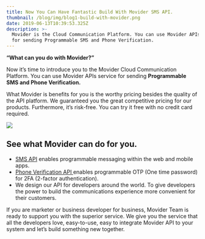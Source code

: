 ```yaml
---
title: Now You Can Have Fantastic Build With Movider SMS API.
thumbnail: /blog/img/blog1-build-with-movider.png
date: 2019-06-13T10:39:53.325Z
description: >-
  Movider is the Cloud Communication Platform. You can use Movider APIs service
  for sending Programmable SMS and Phone Verification.
---
```

**“What can you do with Movider?”**

Now it’s time to introduce you to the Movider Cloud Communication Platform. You can use Movider APIs service for sending **Programmable SMS and Phone Verification.** 

What Movider is benefits for you is the worthy pricing besides the quality of the API platform. We guaranteed you the great competitive pricing for our products. Furthermore, it’s risk-free. You can try it free with no credit card required.

![](/blog/img/developer_smile.jpg)

## See what Movider can do for you.

* [SMS API](https://movider.co/en/sms-platform/) enables programmable messaging within the web and mobile apps.
* [Phone Verification API ](https://movider.co/en/sms-verify/)enables programmable OTP (One time password) for 2FA (2-factor authentication).
* We design our API for developers around the world. To give developers the power to build the communications experience more convenient for their customers. 

If you are marketer or business developer for business, Movider Team is ready to support you with the superior service. We give you the service that all the developers love, easy-to-use, easy to integrate Movider API to your system and let’s build something new together.
